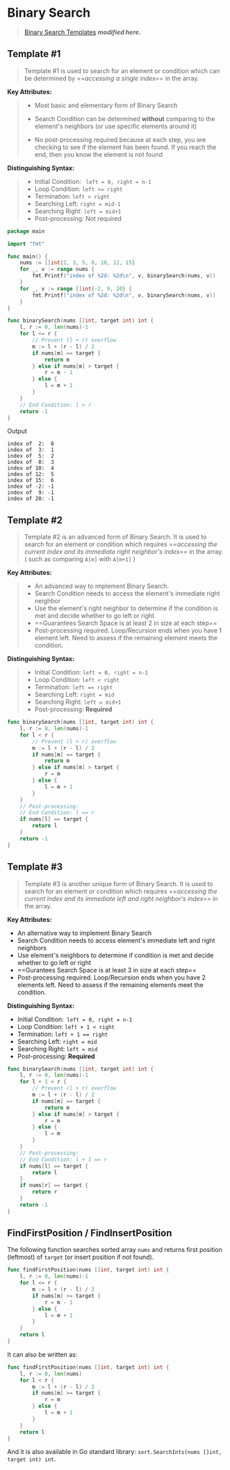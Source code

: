 # Binary Search

> [Binary Search Templates](https://leetcode.com/explore/learn/card/binary-search/) ***modified here.***



## Template #1

> Template #1 is used to search for an element or condition which can be determined by *==accessing a single index==* in the array.

**Key Attributes:** 

> - Most basic and elementary form of Binary Search
>
> - Search Condition can be determined **without** comparing to the element's neighbors (or use specific elements around it)
> - No post-processing required because at each step, you are checking to see if the element has been found. If you reach the end, then you know the element is not found

**Distinguishing Syntax:** 

> - Initial Condition: ` left = 0, right = n-1` 
> - Loop Condition: `left <= right` 
> - Termination: `left > right`
> - Searching Left: `right = mid-1`
> - Searching Right: `left = mid+1` 
> - Post-processing: Not required

```go
package main

import "fmt"

func main() {
	nums := []int{2, 3, 5, 8, 10, 12, 15}
	for _, v := range nums {
		fmt.Printf("index of %2d: %2d\n", v, binarySearch(nums, v))
	}
	for _, v := range []int{-2, 9, 20} {
		fmt.Printf("index of %2d: %2d\n", v, binarySearch(nums, v))
	}
}

func binarySearch(nums []int, target int) int {
	l, r := 0, len(nums)-1
	for l <= r {
		// Prevent (l + r) overflow
		m := l + (r - l) / 2
		if nums[m] == target {
			return m
		} else if nums[m] > target {
            r = m - 1
		} else {
			l = m + 1
		}
	}
	// End Condition: l > r
	return -1
}
```

Output

```
index of  2:  0
index of  3:  1
index of  5:  2
index of  8:  3
index of 10:  4
index of 12:  5
index of 15:  6
index of -2: -1
index of  9: -1
index of 20: -1
```



## Template #2

> Template #2 is an advanced form of Binary Search. It is used to search for an element or condition which requires *==accessing the current index and its immediate right neighbor's index==* in the array. ( such as comparing `A[m]` with `A[m+1]` )

**Key Attributes:** 

> - An advanced way to implement Binary Search.
> - Search Condition needs to access the element's immediate right neighbor
> - Use the element's right neighbor to determine if the condition is met and decide whether to go left or right
> - ==Guarantees Search Space is at least 2 in size at each step==
> - Post-processing required. Loop/Recursion ends when you have 1 element left. Need to assess if the remaining element meets the condition.

**Distinguishing Syntax:** 

> - Initial Condition: `left = 0, right = n-1` 
> - Loop Condition: `left < right` 
> - Termination: `left == right`
> - Searching Left: `right = mid`
> - Searching Right: `left = mid+1` 
> - Post-processing: **Required** 

```go
func binarySearch(nums []int, target int) int {
	l, r := 0, len(nums)-1
	for l < r {
		// Prevent (l + r) overflow
		m := l + (r - l) / 2
		if nums[m] == target {
			return m
		} else if nums[m] > target {
            r = m
		} else {
			l = m + 1
		}
	}
	// Post-processing:
	// End Condition: l == r
	if nums[l] == target {
		return l
	}
	return -1
}
```



## Template #3

> Template #3 is another unique form of Binary Search. It is used to search for an element or condition which requires *==accessing the current index and its immediate left and right neighbor's index==* in the array.

**Key Attributes:** 

- An alternative way to implement Binary Search
- Search Condition needs to access element's immediate left and right neighbors
- Use element's neighbors to determine if condition is met and decide whether to go left or right
- ==Gurantees Search Space is at least 3 in size at each step==
- Post-processing required. Loop/Recursion ends when you have 2 elements left. Need to assess if the remaining elements meet the condition.

**Distinguishing Syntax:** 

- Initial Condition:` left = 0, right = n-1` 
- Loop Condition: `left + 1 < right` 
- Termination: `left + 1 == right`
- Searching Left: `right = mid`
- Searching Right: `left = mid` 
- Post-processing: **Required** 

```go
func binarySearch(nums []int, target int) int {
	l, r := 0, len(nums)-1
	for l + 1 < r {
		// Prevent (l + r) overflow
		m := l + (r - l) / 2
		if nums[m] == target {
			return m
		} else if nums[m] > target {
			r = m
		} else {
            l = m
		}
	}
	// Post-processing:
	// End Condition: l + 1 == r
	if nums[l] == target {
		return l
	}
	if nums[r] == target {
		return r
	}
	return -1
}
```



## FindFirstPosition / FindInsertPosition

The following function searches sorted array `nums` and returns first position (leftmost) of `target` (or insert position if not found).

```go
func findFirstPosition(nums []int, target int) int {
	l, r := 0, len(nums)-1
	for l <= r {
		m := l + (r - l) / 2
		if nums[m] >= target {
			r = m - 1
		} else {
			l = m + 1
		}
	}
	return l
}
```

It can also be written as:

```go
func findFirstPosition(nums []int, target int) int {
	l, r := 0, len(nums)
	for l < r {
		m := l + (r - l) / 2
		if nums[m] >= target {
			r = m
		} else {
			l = m + 1
		}
	}
	return l
}
```

And it is also available in Go standard library: `sort.SearchInts(nums []int, target int) int`.
